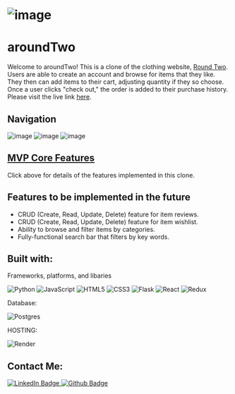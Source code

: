 # ![image](https://i.imgur.com/3vjboFc.png) 
# aroundTwo

Welcome to aroundTwo! This is a clone of the clothing website, [Round Two](https://roundtwostore.com/). Users are able to create an account and browse for items that they like. They then can add items to their cart, adjusting quantity if they so choose. Once a user clicks "check out," the order is added to their purchase history. Please visit the live link [here](https://aroundtwo.onrender.com/).

## Navigation
![image](https://user-images.githubusercontent.com/68131808/205475712-8cb1e9f4-7da4-447f-aeb5-8e1d89efb05f.png)
![image](https://user-images.githubusercontent.com/68131808/205475725-9481ecf6-d7b9-4912-af7b-c314ebaaf458.png)
![image](https://user-images.githubusercontent.com/68131808/205475733-4224d157-c4fb-41b3-95c8-06d386a07c3c.png)


## [MVP Core Features](https://github.com/dion-pham/solo-capstone-round-two/wiki/Feature-List)
Click above for details of the features implemented in this clone.

## Features to be implemented in the future
* CRUD (Create, Read, Update, Delete) feature for item reviews.
* CRUD (Create, Read, Update, Delete) feature for item wishlist.
* Ability to browse and filter items by categories.
* Fully-functional search bar that filters by key words. 

## Built with: 

Frameworks, platforms, and libaries

![Python](https://img.shields.io/badge/Python-3776AB?style=for-the-badge&logo=python&logoColor=white)
![JavaScript](https://img.shields.io/badge/javascript-%23323330.svg?style=for-the-badge&logo=javascript&logoColor=%23F7DF1E)
![HTML5](https://img.shields.io/badge/html5-%23E34F26.svg?style=for-the-badge&logo=html5&logoColor=white)
![CSS3](https://img.shields.io/badge/css3-%231572B6.svg?style=for-the-badge&logo=css3&logoColor=white)
![Flask](https://img.shields.io/badge/Flask-000000?style=for-the-badge&logo=flask&logoColor=white)
![React](https://img.shields.io/badge/react-%2320232a.svg?style=for-the-badge&logo=react&logoColor=%2361DAFB)
![Redux](https://img.shields.io/badge/redux-%23593d88.svg?style=for-the-badge&logo=redux&logoColor=white)

Database:

![Postgres](https://img.shields.io/badge/postgres-%23316192.svg?style=for-the-badge&logo=postgresql&logoColor=white)

HOSTING:

![Render](https://img.shields.io/badge/Render-%46E3B7.svg?style=for-the-badge&logo=render&logoColor=white)

## Contact Me: 
<div id="badges">
  <a href="https://www.linkedin.com/in/dinhan-dion-pham-9b4ab0152/">
    <img src="https://img.shields.io/badge/LinkedIn-blue?style=for-the-badge&logo=linkedin&logoColor=white" alt="LinkedIn Badge"/>
  </a>
  <a href="https://github.com/dion-pham">
    <img src="https://img.shields.io/badge/github-%23121011.svg?style=for-the-badge&logo=github&logoColor=white" alt="Github Badge"/>
  </a>
</div>
